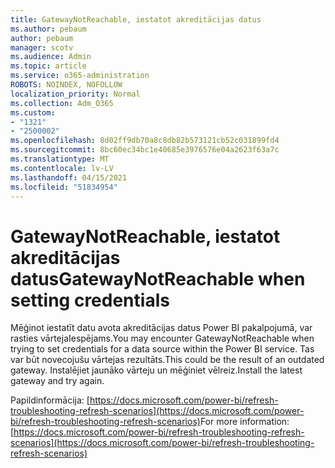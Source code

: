 ```yaml
---
title: GatewayNotReachable, iestatot akreditācijas datus
ms.author: pebaum
author: pebaum
manager: scotv
ms.audience: Admin
ms.topic: article
ms.service: o365-administration
ROBOTS: NOINDEX, NOFOLLOW
localization_priority: Normal
ms.collection: Adm_O365
ms.custom:
- "1321"
- "2500002"
ms.openlocfilehash: 8d02ff9db70a8c8db82b573121cb52c031899fd4
ms.sourcegitcommit: 8bc60ec34bc1e40685e3976576e04a2623f63a7c
ms.translationtype: MT
ms.contentlocale: lv-LV
ms.lasthandoff: 04/15/2021
ms.locfileid: "51834954"
---
```

# <a name="gatewaynotreachable-when-setting-credentials"></a><span data-ttu-id="47c70-102">GatewayNotReachable, iestatot akreditācijas datus</span><span class="sxs-lookup"><span data-stu-id="47c70-102">GatewayNotReachable when setting credentials</span></span>

<span data-ttu-id="47c70-103">Mēģinot iestatīt datu avota akreditācijas datus Power BI pakalpojumā, var rasties vārtejaIespējams.</span><span class="sxs-lookup"><span data-stu-id="47c70-103">You may encounter GatewayNotReachable when trying to set credentials for a data source within the Power BI service.</span></span> <span data-ttu-id="47c70-104">Tas var būt novecojušu vārtejas rezultāts.</span><span class="sxs-lookup"><span data-stu-id="47c70-104">This could be the result of an outdated gateway.</span></span> <span data-ttu-id="47c70-105">Instalējiet jaunāko vārteju un mēģiniet vēlreiz.</span><span class="sxs-lookup"><span data-stu-id="47c70-105">Install the latest gateway and try again.</span></span>

<span data-ttu-id="47c70-106">Papildinformācija: [https://docs.microsoft.com/power-bi/refresh-troubleshooting-refresh-scenarios](https://docs.microsoft.com/power-bi/refresh-troubleshooting-refresh-scenarios)</span><span class="sxs-lookup"><span data-stu-id="47c70-106">For more information: [https://docs.microsoft.com/power-bi/refresh-troubleshooting-refresh-scenarios](https://docs.microsoft.com/power-bi/refresh-troubleshooting-refresh-scenarios)</span></span>
